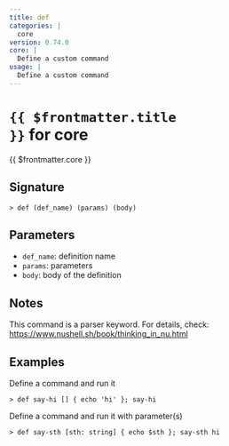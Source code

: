 ```yaml
---
title: def
categories: |
  core
version: 0.74.0
core: |
  Define a custom command
usage: |
  Define a custom command
---
```


# <code>{{ $frontmatter.title }}</code> for core

<div class='command-title'>{{ $frontmatter.core }}</div>

## Signature

```> def (def_name) (params) (body)```

## Parameters

 -  `def_name`: definition name
 -  `params`: parameters
 -  `body`: body of the definition

## Notes
This command is a parser keyword. For details, check:
  https://www.nushell.sh/book/thinking_in_nu.html
## Examples

Define a command and run it
```shell
> def say-hi [] { echo 'hi' }; say-hi
```

Define a command and run it with parameter(s)
```shell
> def say-sth [sth: string] { echo $sth }; say-sth hi
```
